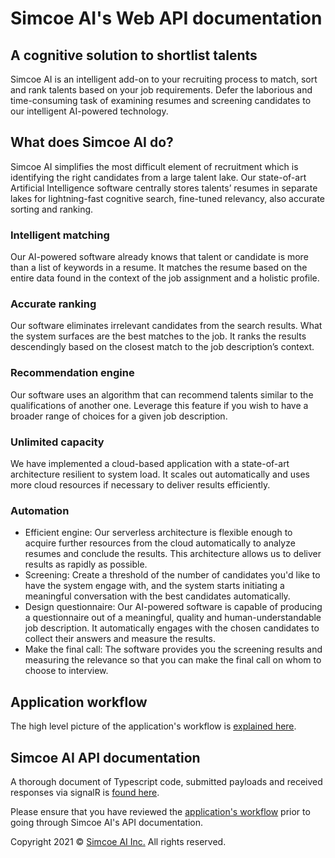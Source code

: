 # Simcoe AI's Web API documentation

## A cognitive solution to shortlist talents

Simcoe AI is an intelligent add-on to your recruiting process to match, sort and rank talents based on your job requirements. Defer the laborious and time-consuming task of examining resumes and screening candidates to our intelligent AI-powered technology.

## What does Simcoe AI do?

Simcoe AI simplifies the most difficult element of recruitment which is identifying the right candidates from a large talent lake. Our state-of-art Artificial Intelligence software centrally stores talents’ resumes in separate lakes for lightning-fast cognitive search, fine-tuned relevancy, also accurate sorting and ranking.

### Intelligent matching

Our AI-powered software already knows that talent or candidate is more than a list of keywords in a resume. It matches the resume based on the entire data found in the context of the job assignment and a holistic profile.

### Accurate ranking

Our software eliminates irrelevant candidates from the search results. What the system surfaces are the best matches to the job. It ranks the results descendingly based on the closest match to the job description’s context.

### Recommendation engine

Our software uses an algorithm that can recommend talents similar to the qualifications of another one. Leverage this feature if you wish to have a broader range of choices for a given job description.

### Unlimited capacity

We have implemented a cloud-based application with a state-of-art architecture resilient to system load. It scales out automatically and uses more cloud resources if necessary to deliver results efficiently.

### Automation

* Efficient engine: Our serverless architecture is flexible enough to acquire further resources from the cloud automatically to analyze resumes and conclude the results. This architecture allows us to deliver results as rapidly as possible.
* Screening: Create a threshold of the number of candidates you'd like to have the system engage with, and the system starts initiating a meaningful conversation with the best candidates automatically.
* Design questionnaire: Our AI-powered software is capable of producing a questionnaire out of a meaningful, quality and human-understandable job description. It automatically engages with the chosen candidates to collect their answers and measure the results.
* Make the final call: The software provides you the screening results and measuring the relevance so that you can make the final call on whom to choose to interview.

## Application workflow

The high level picture of the application's workflow is [explained here](app-workflow-overview.md).

## Simcoe AI API documentation

A thorough document of Typescript code, submitted payloads and received responses via signalR is [found here](Requests.md). 

Please ensure that you have reviewed the [application's workflow](app-workflow-overview.md) prior to going through Simcoe AI's API documentation.


Copyright 2021 &copy; [Simcoe AI Inc.](https://simcoe.ai) All rights reserved.
